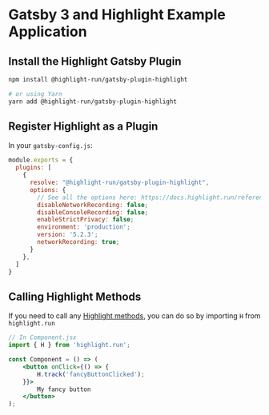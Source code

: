 # Gatsby 3 and Highlight Example Application

## Install the Highlight Gatsby Plugin

```sh
npm install @highlight-run/gatsby-plugin-highlight

# or using Yarn
yarn add @highlight-run/gatsby-plugin-highlight
```

## Register Highlight as a Plugin

In your `gatsby-config.js`:


```js
module.exports = {
  plugins: [
    {
      resolve: "@highlight-run/gatsby-plugin-highlight",
      options: {
        // See all the options here: https://docs.highlight.run/reference#options
    	disableNetworkRecording: false;
    	disableConsoleRecording: false;
		enableStrictPrivacy: false;
		environment: 'production';
    	version: '5.2.3';
    	networkRecording: true;
      }
    },
  ]
}
```

## Calling Highlight Methods

If you need to call any [Highlight methods](https://docs.highlight.run/reference#track), you can do so by importing `H` from `highlight.run`

```jsx
// In Component.jsx
import { H } from 'highlight.run';

const Component = () => (
	<button onClick={() => {
		H.track('fancyButtonClicked');
	}}>
		My fancy button
	</button>
);
```
